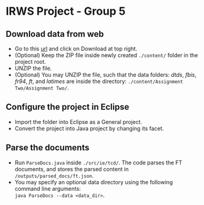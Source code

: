 IRWS Project - Group 5
==

Download data from web
--
* Go to this [url](https://drive.google.com/file/d/1MudJity9Ckh8jxapFx3OS-DLEkcvbYYx/view?nbsp) and click on Download at top right.
* (Optional) Keep the ZIP file inside newly created ```./content/``` folder in the project root.
* UNZIP the file.
* (Optional) You may UNZIP the file, such that the data folders: *dtds*, *fbis*, *fr94*, *ft*, and *latimes* are inside the directory: ```./content/Assignment Two/Assignment Two/```.

Configure the project in Eclipse
--
* Import the folder into Eclipse as a General project.
* Convert the project into Java project by changing its facet.

Parse the documents
--
* Run ```ParseDocs.java``` inside ```./src/ie/tcd/```. The code parses the FT documents, and stores the parsed content in ```/outputs/parsed_docs/ft.json```.
* You may specify an optional data directory using the following command line arguments:<br/>
```java ParseDocs --data <data_dir>```.